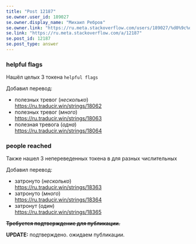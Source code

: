 ```yaml
---
title: "Post 12187"
se.owner.user_id: 189027
se.owner.display_name: "Михаил Ребров"
se.owner.link: "https://ru.meta.stackoverflow.com/users/189027/%d0%9c%d0%b8%d1%85%d0%b0%d0%b8%d0%bb-%d0%a0%d0%b5%d0%b1%d1%80%d0%be%d0%b2"
se.link: "https://ru.meta.stackoverflow.com/a/12187"
se.post_id: 12187
se.post_type: answer
---
```

<h3>helpful flags</h3>
<p>Нашёл целых 3 токена <code>helpful flags</code><br/></p>
<p>Добавил перевод:<br/></p>
<ul>
<li>полезных тревог (<em>несколько</em>)<br/>
<a href="https://ru.traducir.win/strings/18062" rel="nofollow noreferrer">https://ru.traducir.win/strings/18062</a></li>
<li>полезных тревог (<em>много</em>)<br/>
<a href="https://ru.traducir.win/strings/18063" rel="nofollow noreferrer">https://ru.traducir.win/strings/18063</a></li>
<li>полезная тревога (<em>одна</em>)<br/>
<a href="https://ru.traducir.win/strings/18064" rel="nofollow noreferrer">https://ru.traducir.win/strings/18064</a></li>
</ul>
<h3>people reached</h3>
<p>Также нашел 3 непереведенных токена в для разных числительных</p>
<p>Добавил перевод:<br/></p>
<ul>
<li>затронуто (<em>несколько</em>)<br/>
<a href="https://ru.traducir.win/strings/18363" rel="nofollow noreferrer">https://ru.traducir.win/strings/18363</a></li>
<li>затронуто (<em>много</em>)<br/>
<a href="https://ru.traducir.win/strings/18364" rel="nofollow noreferrer">https://ru.traducir.win/strings/18364</a></li>
<li>затронут (<em>один</em>)<br/>
<a href="https://ru.traducir.win/strings/18365" rel="nofollow noreferrer">https://ru.traducir.win/strings/18365</a></li>
</ul>
<p><strike><strong>Требуется подтверждение для публикации.</strong></strike></p>
<p><strong>UPDATE:</strong> подтверждено. ожидаем публикации.</p>
